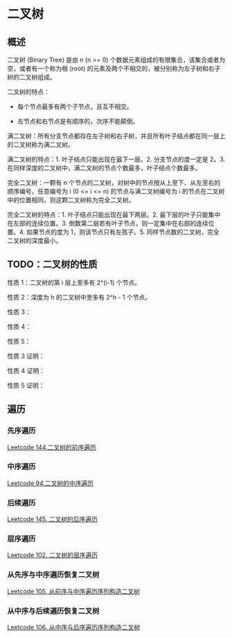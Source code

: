 <!--
 * @Author : Hu Jingbo
 * @Date   : 2021-12-16
-->

# 二叉树

## 概述

二叉树 (Binary Tree) 是由 n (n >= 0) 个数据元素组成的有限集合，该集合或者为空，或者有一个称为根 (root) 的元素及两个不相交的，被分别称为左子树和右子树的二叉树组成。

二叉树的特点：

* 每个节点最多有两个子节点，且互不相交。

* 左节点和右节点是有顺序的，次序不能颠倒。

满二叉树：所有分支节点都存在左子树和右子树，并且所有叶子结点都在同一层上的二叉树称为满二叉树。

满二叉树的特点：1. 叶子结点只能出现在最下一层。2. 分支节点的度一定是 2。3. 在同样深度的二叉树中，满二叉树的节点个数最多，叶子结点个数最多。

完全二叉树：一颗有 n 个节点的二叉树，对树中的节点按从上至下、从左至右的顺序编号，任意编号为 i (0 <= i <= n) 的节点与满二叉树编号为 i 的节点在二叉树中的位置相同，则这颗二叉树称为完全二叉树。

完全二叉树的特点：1. 叶子结点只能出现在最下两层。2. 最下层的叶子只能集中在左部的连续位置。3. 倒数第二层若有叶子节点，则一定集中在右部的连续位置。4. 如果节点的度为 1，则该节点只有左孩子。5. 同样节点数的二叉树，完全二叉树的深度最小。

## TODO：二叉树的性质

性质 1：二叉树的第 i 层上至多有 2^(i-1) 个节点。

性质 2：深度为 h 的二叉树中至多有 2^h - 1 个节点。

性质 3：

性质 4：

性质 5：

性质 3 证明：

性质 4 证明：

性质 5 证明：

## 遍历

### 先序遍历

[Leetcode 144.二叉树的前序遍历](https://leetcode-cn.com/problems/binary-tree-preorder-traversal/)

### 中序遍历

[Leetcode 94.二叉树的中序遍历](https://leetcode-cn.com/problems/binary-tree-inorder-traversal/)

### 后续遍历

[Leetcode 145. 二叉树的后序遍历](https://leetcode-cn.com/problems/binary-tree-postorder-traversal/)

### 层序遍历

[Leetcode 102. 二叉树的层序遍历](https://leetcode-cn.com/problems/binary-tree-level-order-traversal/)

### 从先序与中序遍历恢复二叉树

[Leetcode 105. 从前序与中序遍历序列构造二叉树](https://leetcode-cn.com/problems/construct-binary-tree-from-preorder-and-inorder-traversal/)

### 从中序与后续遍历恢复二叉树

[Leetcode 106. 从中序与后序遍历序列构造二叉树](https://leetcode-cn.com/problems/construct-binary-tree-from-inorder-and-postorder-traversal/)
